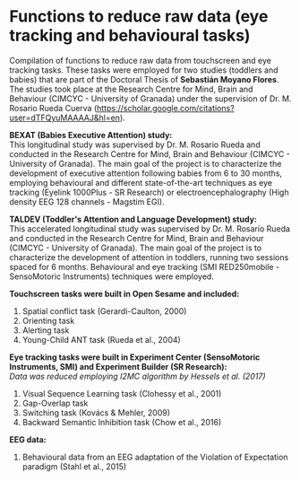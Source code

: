 # Functions to reduce raw data (eye tracking and behavioural tasks)
Compilation of functions to reduce raw data from touchscreen and eye tracking tasks. These tasks were employed for two studies (toddlers and babies) that are part of the Doctoral Thesis of **Sebastián Moyano Flores**. The studies took place at the Research Centre for Mind, Brain and Behaviour (CIMCYC - University of Granada) under the supervision of Dr. M. Rosario Rueda Cuerva (https://scholar.google.com/citations?user=dTFQyuMAAAAJ&hl=en).

**BEXAT (Babies Executive Attention) study:** <br>
This longitudinal study was supervised by Dr. M. Rosario Rueda and conducted in the Research Centre for Mind, Brain and Behaviour (CIMCYC - University of Granada). The main goal of the project is to characterize the development of executive attention following babies from 6 to 30 months, employing behavioural and different state-of-the-art techniques as eye tracking (Eyelink 1000Plus - SR Research) or electroencephalography (High density EEG 128 channels - Magstim EGI).

**TALDEV (Toddler's Attention and Language Development) study:** <br>
This accelerated longitudinal study was supervised by Dr. M. Rosario Rueda and conducted in the Research Centre for Mind, Brain and Behaviour (CIMCYC - University of Granada). The main goal of the project is to characterize the development of attention in toddlers, running two sessions spaced for 6 months. Behavioural and eye tracking (SMI RED250mobile - SensoMotoric Instruments) techniques were employed.


**Touchscreen tasks were built in Open Sesame and included:**
1. Spatial conflict task (Gerardi-Caulton, 2000)
2. Orienting task
3. Alerting task
4. Young-Child ANT task (Rueda et al., 2004)

**Eye tracking tasks were built in Experiment Center (SensoMotoric Instruments, SMI) and Experiment Builder (SR Research):** <br>
*Data was reduced employing I2MC algorithm by Hessels et al. (2017)*
1. Visual Sequence Learning task (Clohessy et al., 2001)
2. Gap-Overlap task
3. Switching task (Kovács & Mehler, 2009)
4. Backward Semantic Inhibition task (Chow et al., 2016)

**EEG data:**
1. Behavioural data from an EEG adaptation of the Violation of Expectation paradigm (Stahl et al., 2015)

